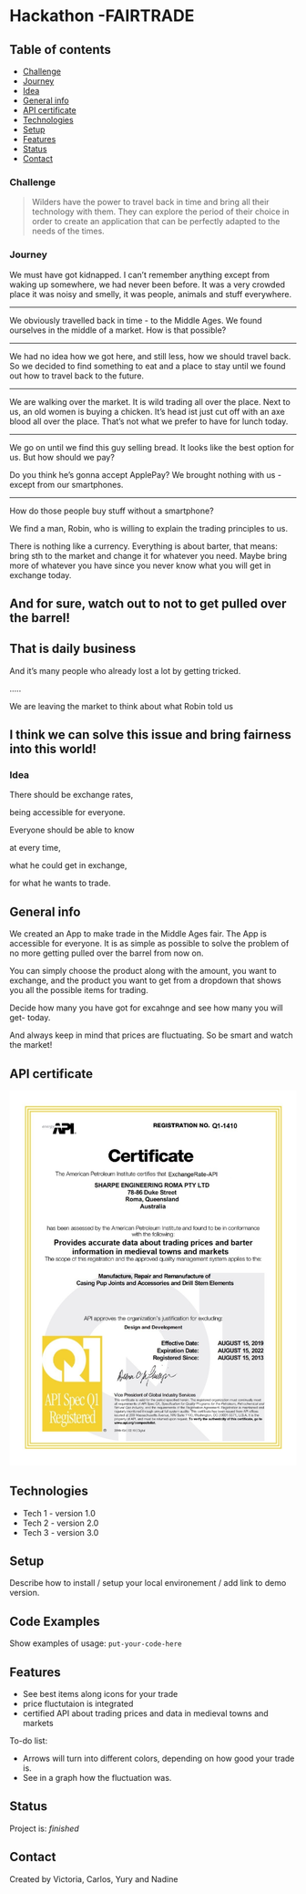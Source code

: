 # Hackathon -FAIRTRADE



## Table of contents
* [Challenge](#challenge)
* [Journey](#journey)
* [Idea](#idea)
* [General info](#general-info)
* [API certificate](#api-certificate)
* [Technologies](#technologies)
* [Setup](#setup)
* [Features](#features)
* [Status](#status)
* [Contact](#contact)


### Challenge
> Wilders have the power to travel back in time and bring all their technology with them. They can explore the period of their choice in order to create an application that can be perfectly adapted to the needs of the times.



### Journey
We must have got kidnapped.
I can’t remember anything
except from waking up somewhere,
we had never been before.
It was a very crowded place
it was noisy and smelly,
it was people, animals and stuff everywhere.

**** 

We obviously travelled back in time -
to the Middle Ages.
We found ourselves in the middle of a market.
How is that possible?

****

We had no idea how we got here,
and still less, how we should travel back.
So we decided to find something to eat and
a place to stay until we found out 
how to travel back to the future.

****

We are walking over the market.
It is wild trading all over the place.
Next to us, an old women is buying a chicken.
It’s head ist just cut off with an axe
blood all over the place.
That’s not what we prefer to have for lunch today.

****

We go on until we find this guy selling bread.
It looks like the best option for us.
But how should we pay?


Do you think he’s gonna accept ApplePay?
We brought nothing with us - 
except from our smartphones.

****

How do those people buy stuff without a smartphone?

We find a man, Robin, who is willing to explain the trading principles to us.

There is nothing like a currency.
Everything is about barter, that means:
bring sth to the market and change it for whatever you need.
Maybe bring more of whatever you have
since you never know what you will get in exchange today.

## And for sure, watch out to not to get pulled over the barrel!

## That is daily business

And it’s many people who already lost a lot by getting tricked.

…..

We are leaving the market to think about what Robin told us

## I think we can solve this issue and bring fairness into this world!



### Idea

There should be exchange rates,

being accessible for everyone.

Everyone should be able to know 

at every time,

what he could get in exchange, 

for what he wants to trade.



## General info
We created an App to make trade in the Middle Ages fair.
The App is accessible for everyone.
It is as simple as possible to solve the problem of
no more getting pulled over the barrel from now on.

You can simply choose the product along with the amount,
you want to exchange, and the product you want to get
from a dropdown that shows you 
all the possible items for trading. 

Decide how many you have got for excahnge and
see how many you will get- today.

And always keep in mind that prices are fluctuating.
So be smart and watch the market!


## API certificate
![API certificate](./img/certificate.jpg)


## Technologies
* Tech 1 - version 1.0
* Tech 2 - version 2.0
* Tech 3 - version 3.0


## Setup
Describe how to install / setup your local environement / add link to demo version.


## Code Examples
Show examples of usage:
`put-your-code-here`


## Features
* See best items along icons for your trade
* price fluctutaion is integrated
* certified API about trading prices and data in medieval towns and markets

To-do list:
* Arrows will turn into different colors, depending on how good your trade is.
* See in a graph how the fluctuation was.


## Status
Project is: _finished_


## Contact
Created by Victoria, Carlos, Yury and Nadine






